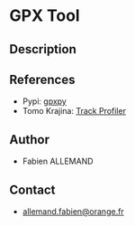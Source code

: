 # GPX Tool

## Description

## References
- Pypi: [gpxpy](https://pypi.org/project/gpxpy/)
- Tomo Krajina: [Track Profiler](https://www.trackprofiler.com/)

## Author
- Fabien ALLEMAND

## Contact
- allemand.fabien@orange.fr